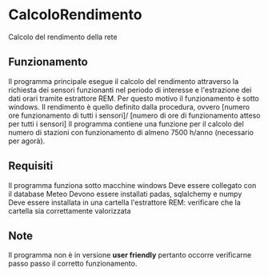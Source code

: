 # CalcoloRendimento
Calcolo del rendimento della rete

## Funzionamento
Il programma principale esegue il calcolo del rendimento attraverso la richiesta dei sensori funzionanti nel periodo di interesse e l'estrazione dei dati orari tramite estrattore REM.
Per questo motivo il funzionamento è sotto windows.
Il rendimento è quello definito dalla procedura, ovvero [numero ore funzionamento di tutti i sensori]/ [numero di ore di funzionamento atteso per tutti i sensori]
Il programma contiene una funzione per il calcolo del numero di stazioni con funzionamento di almeno 7500 h/anno (necessario per agorà).


## Requisiti
Il programma funziona sotto macchine windows
Deve essere collegato con il database Meteo
Devono essere installati padas, sqlalchemy e numpy
Deve essere installata in una cartella l'estrattore REM: verificare che la cartella sia correttamente valorizzata

## Note
Il programma non è in versione __user friendly__ pertanto occorre verificarne passo passo il corretto funzionamento.

